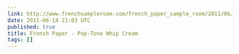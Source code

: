 ```yaml
---
link: http://www.frenchsampleroom.com/french_paper_sample_room/2011/06/french-paper-pop-tone-whip-cream-1.html
date: 2011-06-14 21:03 UTC
published: true
title: French Paper - Pop-Tone Whip Cream
tags: []
---
```



